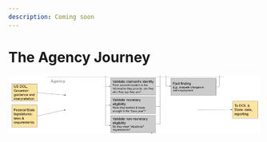 ```yaml
---
description: Coming soon
---
```


# The Agency Journey

![](../.gitbook/assets/screen-shot-2021-02-28-at-1.55.16-pm.png)

